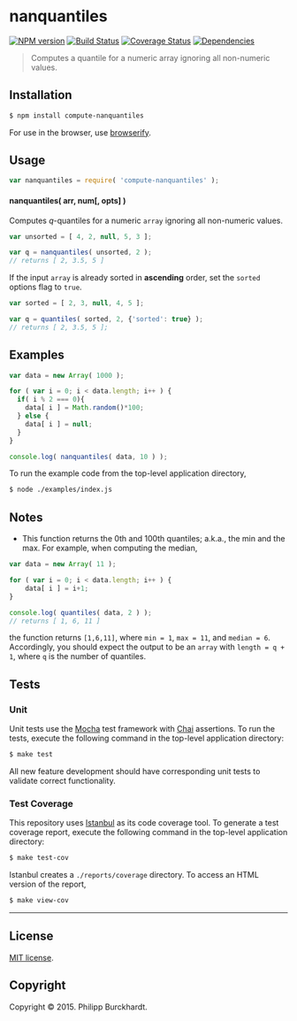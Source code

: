 nanquantiles
===
[![NPM version][npm-image]][npm-url] [![Build Status][travis-image]][travis-url] [![Coverage Status][coveralls-image]][coveralls-url] [![Dependencies][dependencies-image]][dependencies-url]

>  Computes a quantile for a numeric array ignoring all non-numeric values.


## Installation

``` bash
$ npm install compute-nanquantiles
```

For use in the browser, use [browserify](https://github.com/substack/node-browserify).


## Usage

``` javascript
var nanquantiles = require( 'compute-nanquantiles' );
```

#### nanquantiles( arr, num[, opts] )

Computes _q_-quantiles for a numeric `array` ignoring all non-numeric values.

``` javascript
var unsorted = [ 4, 2, null, 5, 3 ];

var q = nanquantiles( unsorted, 2 );
// returns [ 2, 3.5, 5 ]
```

If the input `array` is already sorted in __ascending__ order, set the `sorted` options flag to `true`.

``` javascript
var sorted = [ 2, 3, null, 4, 5 ];

var q = quantiles( sorted, 2, {'sorted': true} );
// returns [ 2, 3.5, 5 ];
```

## Examples

``` javascript
var data = new Array( 1000 );

for ( var i = 0; i < data.length; i++ ) {
  if( i % 2 === 0){
    data[ i ] = Math.random()*100;
  } else {
    data[ i ] = null;
  }
}

console.log( nanquantiles( data, 10 ) );
```

To run the example code from the top-level application directory,

``` bash
$ node ./examples/index.js
```

## Notes

* 	This function returns the 0th and 100th quantiles; a.k.a., the min and the max. For example, when computing the median,

``` javascript
var data = new Array( 11 );

for ( var i = 0; i < data.length; i++ ) {
	data[ i ] = i+1;
}

console.log( quantiles( data, 2 ) );
// returns [ 1, 6, 11 ]
```

the function returns `[1,6,11]`, where `min = 1`, `max = 11`, and `median = 6`. Accordingly, you should expect the output to be an `array` with `length = q + 1`, where `q` is the number of quantiles.

## Tests

### Unit

Unit tests use the [Mocha](http://mochajs.org/) test framework with [Chai](http://chaijs.com) assertions. To run the tests, execute the following command in the top-level application directory:

``` bash
$ make test
```

All new feature development should have corresponding unit tests to validate correct functionality.


### Test Coverage

This repository uses [Istanbul](https://github.com/gotwarlost/istanbul) as its code coverage tool. To generate a test coverage report, execute the following command in the top-level application directory:

``` bash
$ make test-cov
```

Istanbul creates a `./reports/coverage` directory. To access an HTML version of the report,

``` bash
$ make view-cov
```


---
## License

[MIT license](http://opensource.org/licenses/MIT).


## Copyright

Copyright &copy; 2015. Philipp Burckhardt.


[npm-image]: http://img.shields.io/npm/v/compute-nanquantiles.svg
[npm-url]: https://npmjs.org/package/compute-nanquantiles

[travis-image]: http://img.shields.io/travis/compute-io/nanquantiles/master.svg
[travis-url]: https://travis-ci.org/compute-io/nanquantiles

[coveralls-image]: https://img.shields.io/coveralls/compute-io/nanquantiles/master.svg
[coveralls-url]: https://coveralls.io/r/compute-io/nanquantiles?branch=master

[dependencies-image]: http://img.shields.io/david/compute-io/nanquantiles.svg
[dependencies-url]: https://david-dm.org/compute-io/nanquantiles

[dev-dependencies-image]: http://img.shields.io/david/dev/compute-io/nanquantiles.svg
[dev-dependencies-url]: https://david-dm.org/dev/compute-io/nanquantiles

[github-issues-image]: http://img.shields.io/github/issues/compute-io/nanquantiles.svg
[github-issues-url]: https://github.com/compute-io/nanquantiles/issues
